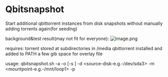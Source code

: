 # Qbitsnapshot
Start additional qbittorrent instances from disk snapshots without manually adding torrents again(for seeding)

background&test result(may not fit for everyone):
![image.png](https://i.loli.net/2020/08/03/tYveVgnPKoSl7XB.png)

requires:
    torrent stored at subdirectories in /media
    qbittorrent installed and added to PATH
    a few gib space for overlay file
    
usage:
    qbitsnapshot.sh -a <qb-cpu-affinity> -o </path-to-overlay-file> [-s <overlay-size-in-gib>] -d <source-disk-e.g.-/dev/sda3> -m <mountpoint-e.g.-/mnt/loop1> -p <qb-webui-port>
